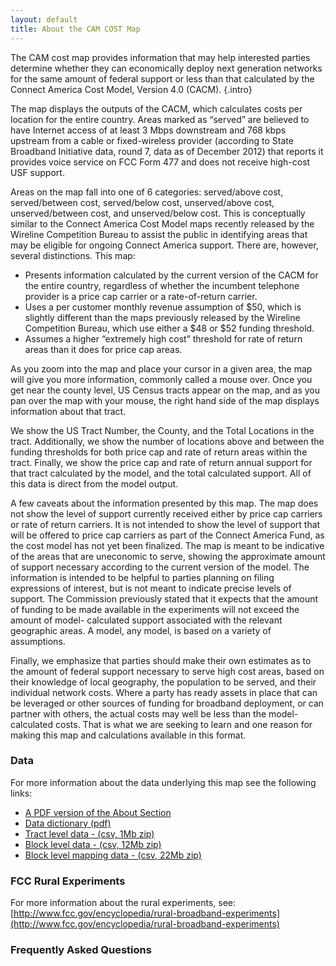 ```yaml
---
layout: default
title: About the CAM COST Map
--- 
```

The CAM cost map provides information that may help interested parties determine whether they can economically deploy next generation networks for the same amount of federal support or less than that calculated by the Connect America Cost Model, Version 4.0 (CACM).
{.intro}

The map displays the outputs of the CACM, which calculates costs per location for the entire country. Areas marked as “served” are believed to have Internet access of at least 3 Mbps downstream and 768 kbps upstream from a cable or fixed-wireless provider (according to State Broadband Initiative data, round 7, data as of December 2012) that reports it provides voice service on FCC Form 477 and does not receive high-cost USF support.

Areas on the map fall into one of 6 categories: served/above cost, served/between cost, served/below cost, unserved/above cost, unserved/between cost, and unserved/below cost. This is conceptually similar to the Connect America Cost Model maps recently released by the Wireline Competition Bureau to assist the public in identifying areas that may be eligible for ongoing Connect America support. There are, however, several distinctions. This map:

* Presents information calculated by the current version of the CACM for the entire country, regardless of whether the incumbent telephone provider is a price cap carrier or a rate-of-return carrier. 
* Uses a per customer monthly revenue assumption of $50, which is slightly different than the maps previously released by the Wireline Competition Bureau, which use either a $48 or $52 funding threshold.
* Assumes a higher “extremely high cost” threshold for rate of return areas than it does for price cap areas.

As you zoom into the map and place your cursor in a given area, the map will give you more information, commonly called a mouse over. Once you get near the county level, US Census tracts appear on the map, and as you pan over the map with your mouse, the right hand side of the map displays information about that tract.

We show the US Tract Number, the County, and the Total Locations in the tract. Additionally, we show the number of locations above and between the funding thresholds for both price cap and rate of return areas within the tract. Finally, we show the price cap and rate of return annual support for that tract calculated by the model, and the total calculated support. All of this data is direct from the model output.

A few caveats about the information presented by this map. The map does not show the level of support currently received either by price cap carriers or rate of return carriers. It is not intended to show the level of support that will be offered to price cap carriers as part of the Connect America Fund, as the cost model has not yet been finalized. The map is meant to be indicative of the areas that are uneconomic to serve, showing the approximate amount of support necessary according to the current version of the model. The information is intended to be helpful to parties planning on filing expressions of interest, but is not meant to indicate precise levels of support. The Commission previously stated that it expects that the amount of funding to be made available in the experiments will not exceed the amount of model- calculated support associated with the relevant geographic areas. A model, any model, is based on a variety of assumptions.

Finally, we emphasize that parties should make their own estimates as to the amount of federal support necessary to serve high cost areas, based on their knowledge of local geography, the population to be served, and their individual network costs. Where a party has ready assets in place that can be leveraged or other sources of funding for broadband deployment, or can partner with others, the actual costs may well be less than the model-calculated costs. That is what we are seeking to learn and one reason for making this map and calculations available in this format.

### Data

For more information about the data underlying this map see the following links:

* [A PDF version of the About Section](http://data.fcc.gov/download/cam4map/ReadMe.pdf) 
* [Data dictionary (pdf)](http://data.fcc.gov/download/cam4map/DataDictionary.pdf)
* [Tract level data - (csv, 1Mb zip)](http://data.fcc.gov/download/cam4map/cam_tract.zip) 
* [Block level data - (csv, 12Mb zip) ](http://data.fcc.gov/download/cam4map/cam_block.zip)
* [Block level mapping data - (csv, 22Mb zip)](http://data.fcc.gov/download/cam4map/cam_block_mapping.zip) 

### FCC Rural Experiments

For more information about the rural experiments, see: [http://www.fcc.gov/encyclopedia/rural-broadband-experiments](http://www.fcc.gov/encyclopedia/rural-broadband-experiments) 

### Frequently Asked Questions

